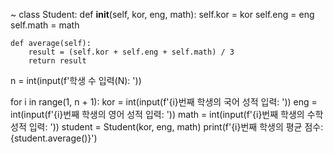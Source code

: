  
~
class Student:
    def __init__(self, kor, eng, math):
        self.kor = kor
        self.eng = eng
        self.math = math

    def average(self):
        result = (self.kor + self.eng + self.math) / 3
        return result

n = int(input(f'학생 수 입력(N): '))

for i in range(1, n + 1):
    kor = int(input(f'{i}번째 학생의 국어 성적 입력: '))
    eng = int(input(f'{i}번째 학생의 영어 성적 입력: '))
    math = int(input(f'{i}번째 학생의 수학 성적 입력: '))
    student = Student(kor, eng, math)
    print(f'{i}번째 학생의 평균 점수: {student.average()}')
